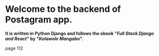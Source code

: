 # Welcome to the backend of Postagram app.
**It is written in Python Django and follows the ebook "*Full Stack Django and React*" by "*Kolawole Mangabo*".**

page 112